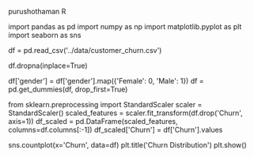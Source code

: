 purushothaman R

import pandas as pd
import numpy as np
import matplotlib.pyplot as plt
import seaborn as sns

df = pd.read_csv('../data/customer_churn.csv')

df.dropna(inplace=True)

df['gender'] = df['gender'].map({'Female': 0, 'Male': 1})
df = pd.get_dummies(df, drop_first=True)


from sklearn.preprocessing import StandardScaler
scaler = StandardScaler()
scaled_features = scaler.fit_transform(df.drop('Churn', axis=1))
df_scaled = pd.DataFrame(scaled_features, columns=df.columns[:-1])
df_scaled['Churn'] = df['Churn'].values

sns.countplot(x='Churn', data=df)
plt.title('Churn Distribution')
plt.show()
